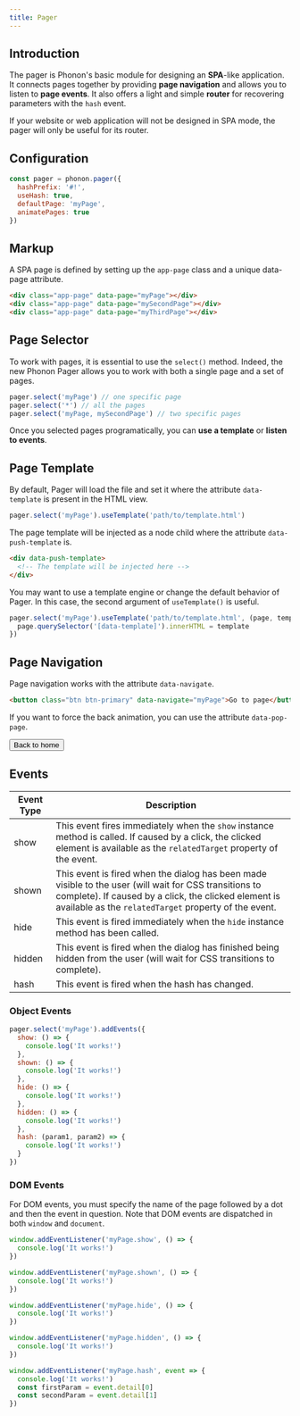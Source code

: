 ```yaml
---
title: Pager
---
```


## Introduction

The pager is Phonon's basic module for designing an **SPA**-like application. It connects pages together by providing **page navigation** and allows you to listen to **page events**.
It also offers a light and simple **router** for recovering parameters with the `hash` event.

If your website or web application will not be designed in SPA mode, the pager will only be useful for its router.

## Configuration

```js
const pager = phonon.pager({
  hashPrefix: '#!',
  useHash: true,
  defaultPage: 'myPage',
  animatePages: true
})
```

## Markup

A SPA page is defined by setting up the `app-page` class and a unique data-page attribute.

```html
<div class="app-page" data-page="myPage"></div>
<div class="app-page" data-page="mySecondPage"></div>
<div class="app-page" data-page="myThirdPage"></div>
```

## Page Selector

To work with pages, it is essential to use the `select()` method. Indeed, the new Phonon Pager allows you to work with both a single page and a set of pages.

```js
pager.select('myPage') // one specific page
pager.select('*') // all the pages
pager.select('myPage, mySecondPage') // two specific pages
```

Once you selected pages programatically, you can **use a template** or **listen to events**.

## Page Template

By default, Pager will load the file and set it where the attribute `data-template` is present
in the HTML view.

```js
pager.select('myPage').useTemplate('path/to/template.html')
```

The page template will be injected as a node child where the attribute `data-push-template` is.

```html
<div data-push-template>
  <!-- The template will be injected here -->
</div>
```

You may want to use a template engine or change the default behavior of Pager. In this case, the second argument of `useTemplate()` is useful.

```js
pager.select('myPage').useTemplate('path/to/template.html', (page, template, elements) => {
  page.querySelector('[data-template]').innerHTML = template
})
```

## Page Navigation

Page navigation works with the attribute `data-navigate`.

```html
<button class="btn btn-primary" data-navigate="myPage">Go to page</button>
```

If you want to force the back animation, you can use the attribute `data-pop-page`.

<button class="btn btn-primary" data-navigate="home" data-pop-page="true">Back to home</button>


## Events

|     Event Type     |     Description      |
|--------------------|----------------------|
|  show    |   This event fires immediately when the <code>show</code> instance method is called. If caused by a click, the clicked element is available as the <code>relatedTarget</code> property of the event.   |
|  shown   |  This event is fired when the dialog has been made visible to the user (will wait for CSS transitions to complete). If caused by a click, the clicked element is available as the <code>relatedTarget</code> property of the event.    |
|  hide    |    This event is fired immediately when the <code>hide</code> instance method has been called.   |
|  hidden  |   This event is fired when the dialog has finished being hidden from the user (will wait for CSS transitions to complete).    |
|  hash  |   This event is fired when the hash has changed.    |


### Object Events

```js
pager.select('myPage').addEvents({
  show: () => {
    console.log('It works!')
  },
  shown: () => {
    console.log('It works!')
  },
  hide: () => {
    console.log('It works!')
  },
  hidden: () => {
    console.log('It works!')
  },
  hash: (param1, param2) => {
    console.log('It works!')
  }
})
```

### DOM Events

For DOM events, you must specify the name of the page followed by a dot and then the event in question.
Note that DOM events are dispatched in both `window` and `document`.

```js
window.addEventListener('myPage.show', () => {
  console.log('It works!')
})

window.addEventListener('myPage.shown', () => {
  console.log('It works!')
})

window.addEventListener('myPage.hide', () => {
  console.log('It works!')
})

window.addEventListener('myPage.hidden', () => {
  console.log('It works!')
})

window.addEventListener('myPage.hash', event => {
  console.log('It works!')
  const firstParam = event.detail[0]
  const secondParam = event.detail[1]
})
```
